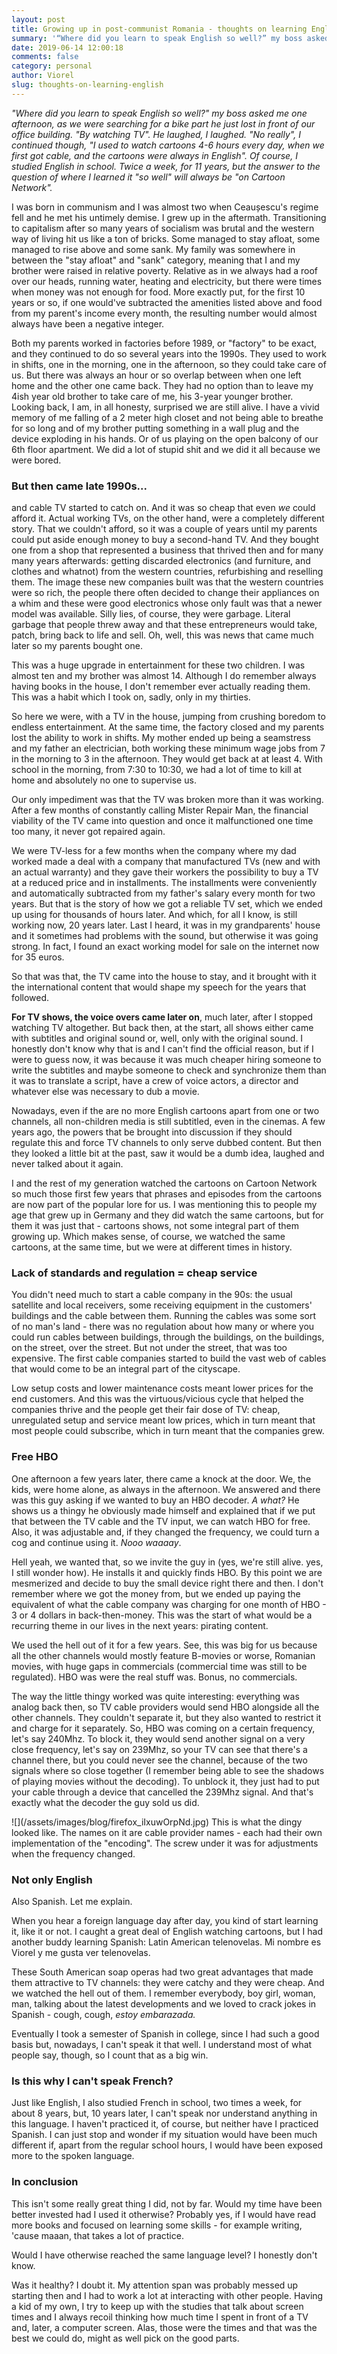 ```yaml
---
layout: post
title: Growing up in post-communist Romania - thoughts on learning English
summary: '“Where did you learn to speak English so well?” my boss asked me one afternoon, as we were searching for a bike part he just lost in front of our office building. “By watching TV”. He laughed, I laughed. “No really”, I continued though, “I used to watch cartoons for 4-6 hours every day when we first got cable and the cartoons were always in English”. Of course, I studied English in school. Twice a week, for 11 years, but the answer to the question of where I learned it “so well” will always be “on Cartoon Network”.'
date: 2019-06-14 12:00:18
comments: false
category: personal
author: Viorel
slug: thoughts-on-learning-english
---
```


_"Where did you learn to speak English so well?" my boss asked me one afternoon, as we were searching for a bike part he just lost in front of our office building. "By watching TV". He laughed, I laughed. "No really", I continued though, "I used to watch cartoons 4-6 hours every day, when we first got cable, and the cartoons were always in English". Of course, I studied English in school. Twice a week, for 11 years, but the answer to the question of where I learned it "so well" will always be "on Cartoon Network"._

I was born in communism and I was almost two when Ceaușescu's regime fell and he met his untimely demise. I grew up in the aftermath. Transitioning to capitalism after so many years of socialism was brutal and the western way of living hit us like a ton of bricks. Some managed to stay afloat, some managed to rise above and some sank. My family was somewhere in between the "stay afloat" and "sank" category, meaning that I and my brother were raised in relative poverty. Relative as in we always had a roof over our heads, running water, heating and electricity, but there were times when money was not enough for food. More exactly put, for the first 10 years or so, if one would've subtracted the amenities listed above and food from my parent's income every month, the resulting number would almost always have been a negative integer.

Both my parents worked in factories before 1989, or "factory" to be exact, and they continued to do so several years into the 1990s. They used to work in shifts, one in the morning, one in the afternoon, so they could take care of us. But there was always an hour or so overlap between when one left home and the other one came back. They had no option than to leave my 4ish year old brother to take care of me, his 3-year younger brother. Looking back, I am, in all honesty, surprised we are still alive. I have a vivid memory of me falling of a 2 meter high closet and not being able to breathe for so long and of my brother putting something in a wall plug and the device exploding in his hands. Or of us playing on the open balcony of our 6th floor apartment. We did a lot of stupid shit and we did it all because we were bored.

### **But then came late 1990s...**

and cable TV started to catch on. And it was so cheap that even *we* could afford it. Actual working TVs, on the other hand, were a completely different story. That we couldn't afford, so it was a couple of years until my parents could put aside enough money to buy a second-hand TV. And they bought one from a shop that represented a business that thrived then and for many many years afterwards: getting discarded electronics (and furniture, and clothes and whatnot) from the western countries, refurbishing and reselling them. The image these new companies built was that the western countries were so rich, the people there often decided to change their appliances on a whim and these were good electronics whose only fault was that a newer model was available. Silly lies, of course, they were garbage. Literal garbage that people threw away and that these entrepreneurs would take, patch, bring back to life and sell. Oh, well, this was news that came much later so my parents bought one.

This was a huge upgrade in entertainment for these two children. I was almost ten and my brother was almost 14. Although I do remember always having books in the house, I don't remember ever actually reading them. This was a habit which I took on, sadly, only in my thirties. 

So here we were, with a TV in the house, jumping from crushing boredom to endless entertainment. At the same time, the factory closed and my parents lost the ability to work in shifts. My mother ended up being a seamstress and my father an electrician, both working these minimum wage jobs from 7 in the morning to 3 in the afternoon. They would get back at at least 4. With school in the morning, from 7:30 to 10:30, we had a lot of time to kill at home and absolutely no one to supervise us.

Our only impediment was that the TV was broken more than it was working. After a few months of constantly calling Mister Repair Man, the financial viability of the TV came into question and once it malfunctioned one time too many, it never got repaired again. 

We were TV-less for a few months when the company where my dad worked made a deal with a company that manufactured TVs (new and with an actual warranty) and they gave their workers the possibility to buy a TV at a reduced price and in installments. The installments were conveniently and automatically subtracted from my father's salary every month for two years. But that is the story of how we got a reliable TV set, which we ended up using for thousands of hours later. And which, for all I know, is still working now, 20 years later. Last I heard, it was in my grandparents' house and it sometimes had problems with the sound, but otherwise it was going strong. In fact, I found an exact working model for sale on the internet now for 35 euros.

So that was that, the TV came into the house to stay, and it brought with it the international content that would shape my speech for the years that followed.

**For TV shows, the voice overs came later on**, much later, after I stopped watching TV altogether. But back then, at the start, all shows either came with subtitles and original sound or, well, only with the original sound. I honestly don't know why that is and I can't find the official reason, but if I were to guess now, it was because it was much cheaper hiring someone to write the subtitles and maybe someone to check and synchronize them than it was to translate a script, have a crew of voice actors, a director and whatever else was necessary to dub a movie. 

Nowadays, even if the are no more English cartoons apart from one or two channels, all non-children media is still subtitled, even in the cinemas. A few years ago, the powers that be brought into discussion if they should regulate this and force TV channels to only serve dubbed content. But then they looked a little bit at the past, saw it would be a dumb idea, laughed and never talked about it again.

I and the rest of my generation watched the cartoons on Cartoon Network so much those first few years that phrases and episodes from the cartoons are now part of the popular lore for us. I was mentioning this to people my age that grew up in Germany and they did watch the same cartoons, but for them it was just that - cartoons shows, not some integral part of them growing up. Which makes sense, of course, we watched the same cartoons, at the same time, but we were at different times in history.

### **Lack of standards and regulation = cheap service**

You didn't need much to start a cable company in the 90s: the usual satellite and local receivers, some receiving equipment in the customers' buildings and the cable between them. Running the cables was some sort of no man's land - there was no regulation about how many or where you could run cables between buildings, through the buildings, on the buildings, on the street, over the street. But not under the street, that was too expensive. The first cable companies started to build the vast web of cables that would come to be an integral part of the cityscape.

Low setup costs and lower maintenance costs meant lower prices for the end customers. And this was the virtuous/vicious cycle that helped the companies thrive and the people get their fair dose of TV: cheap, unregulated setup and service meant low prices, which in turn meant that most people could subscribe, which in turn meant that the companies grew.

### **Free HBO**

One afternoon a few years later, there came a knock at the door. We, the kids, were home alone, as always in the afternoon. We answered and there was this guy asking if we wanted to buy an HBO decoder. *A what?* He shows us a thingy he obviously made himself and explained that if we put that between the TV cable and the TV input, we can watch HBO for free. Also, it was adjustable and, if they changed the frequency, we could turn a cog and continue using it. *Nooo waaaay*.

Hell yeah, we wanted that, so we invite the guy in (yes, we're still alive. yes, I still wonder how). He installs it and quickly finds HBO. By this point we are mesmerized and decide to buy the small device right there and then. I don't remember where we got the money from, but we ended up paying the equivalent of what the cable company was charging for one month of HBO - 3 or 4 dollars in back-then-money. This was the start of what would be a recurring theme in our lives in the next years: pirating content.

We used the hell out of it for a few years. See, this was big for us because all the other channels would mostly feature B-movies or worse, Romanian movies, with huge gaps in commercials (commercial time was still to be regulated). HBO was were the real stuff was. Bonus, no commercials.

The way the little thingy worked was quite interesting: everything was analog back then, so TV cable providers would send HBO alongside all the other channels. They couldn't separate it, but they also wanted to restrict it and charge for it separately. So, HBO was coming on a certain frequency, let's say 240Mhz. To block it, they would send another signal on a very close frequency, let's say on 239Mhz, so your TV can see that there's a channel there, but you could never see the channel, because of the two signals where so close together (I remember being able to see the shadows of playing movies without the decoding). To unblock it, they just had to put your cable through a device that cancelled the 239Mhz signal. And that's exactly what the decoder the guy sold us did.

<span class="small text-center text-block">
![](/assets/images/blog/firefox_iIxuwOrpNd.jpg)
</span>
<span class="small text-center text-block">
This is what the dingy looked like. The names on it are cable provider names - each had their own implementation of the "encoding". The screw under it was for adjustments when the frequency changed.
</span>

### **Not only English**

Also Spanish. Let me explain.

When you hear a foreign language day after day, you kind of start learning it, like it or not. I caught a great deal of English watching cartoons, but I had another buddy learning Spanish: Latin American telenovelas. Mi nombre es Viorel y me gusta ver telenovelas.

These South American soap operas had two great advantages that made them attractive to TV channels: they were catchy and they were cheap. And we watched the hell out of them. I remember everybody, boy girl, woman, man, talking about the latest developments and we loved to crack jokes in Spanish - cough, cough, *estoy embarazada.*

Eventually I took a semester of Spanish in college, since I had such a good basis but, nowadays, I can't speak it that well. I understand most of what people say, though, so I count that as a big win.

### **Is this why I can't speak French?**

Just like English, I also studied French in school, two times a week, for about 8 years, but, 10 years later, I can't speak nor understand anything in this language. I haven't practiced it, of course, but neither have I practiced Spanish. I can just stop and wonder if my situation would have been much different if, apart from the regular school hours, I would have been exposed more to the spoken language.

### **In conclusion**

This isn't some really great thing I did, not by far. Would my time have been better invested had I used it otherwise? Probably yes, if I would have read more books and focused on learning some skills - for example writing, 'cause maaan, that takes a lot of practice. 

Would I have otherwise reached the same language level? I honestly don't know.

Was it healthy? I doubt it. My attention span was probably messed up starting then and I had to work a lot at interacting with other people. Having a kid of my own, I try to keep up with the studies that talk about screen times and I always recoil thinking how much time I spent in front of a TV and, later, a computer screen. Alas, those were the times and that was the best we could do, might as well pick on the good parts.
